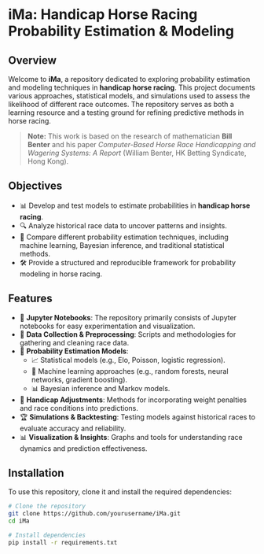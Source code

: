 # iMa: Handicap Horse Racing Probability Estimation & Modeling

## Overview
Welcome to **iMa**, a repository dedicated to exploring probability estimation and modeling techniques in **handicap horse racing**. This project documents various approaches, statistical models, and simulations used to assess the likelihood of different race outcomes. The repository serves as both a learning resource and a testing ground for refining predictive methods in horse racing.

> **Note:** This work is based on the research of mathematician **Bill Benter** and his paper *Computer-Based Horse Race Handicapping and Wagering Systems: A Report* (William Benter, HK Betting Syndicate, Hong Kong).

## Objectives
- 📊 Develop and test models to estimate probabilities in **handicap horse racing**.
- 🔍 Analyze historical race data to uncover patterns and insights.
- 🤖 Compare different probability estimation techniques, including machine learning, Bayesian inference, and traditional statistical methods.
- 🛠 Provide a structured and reproducible framework for probability modeling in horse racing.

## Features
- 📝 **Jupyter Notebooks**: The repository primarily consists of Jupyter notebooks for easy experimentation and visualization.
- 📂 **Data Collection & Preprocessing**: Scripts and methodologies for gathering and cleaning race data.
- 🎲 **Probability Estimation Models**:
  - 📈 Statistical models (e.g., Elo, Poisson, logistic regression).
  - 🤖 Machine learning approaches (e.g., random forests, neural networks, gradient boosting).
  - 📊 Bayesian inference and Markov models.
- 🏇 **Handicap Adjustments**: Methods for incorporating weight penalties and race conditions into predictions.
- 🏆 **Simulations & Backtesting**: Testing models against historical races to evaluate accuracy and reliability.
- 📊 **Visualization & Insights**: Graphs and tools for understanding race dynamics and prediction effectiveness.

## Installation
To use this repository, clone it and install the required dependencies:

```sh
# Clone the repository
git clone https://github.com/yourusername/iMa.git
cd iMa

# Install dependencies
pip install -r requirements.txt
